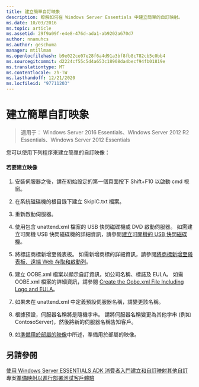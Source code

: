 ```yaml
---
title: 建立簡單自訂映象
description: 瞭解如何在 Windows Server Essentials 中建立簡單的自訂映射。
ms.date: 10/03/2016
ms.topic: article
ms.assetid: 29f9a09f-e4e8-476d-ada1-ab9202a670d7
author: nnamuhcs
ms.author: geschuma
manager: mtillman
ms.openlocfilehash: b9e022ce07e28f6a4d91a3bf8fb8c782cb5c0bb4
ms.sourcegitcommit: d2224cf55c5d4a653c18908da4becf94fb01819e
ms.translationtype: MT
ms.contentlocale: zh-TW
ms.lasthandoff: 12/21/2020
ms.locfileid: "97711203"
---
```

# <a name="create-a-simple-customized-image"></a>建立簡單自訂映象

>適用于： Windows Server 2016 Essentials、Windows Server 2012 R2 Essentials、Windows Server 2012 Essentials

您可以使用下列程序來建立簡單的自訂映像：

#### <a name="to-create-the-image"></a>若要建立映像

1.  安裝伺服器之後，請在初始設定的第一個頁面按下 Shift+F10 以啟動 cmd 視窗。

2.  在系統磁碟機的根目錄下建立 SkipIC.txt 檔案。

3.  重新啟動伺服器。

4.  使用包含 unattend.xml 檔案的 USB 快閃磁碟機或 DVD 啟動伺服器。 如需建立可開機 USB 快閃磁碟機的詳細資訊，請參閱[建立可開機的 USB 快閃磁碟機](Create-a-Bootable-USB-Flash-Drive.md)。

5.  將標誌商標新增至儀表板。 如需新增商標的詳細資訊，請參閱[將商標新增至儀表板、遠端 Web 存取和啟動列](Add-Branding-to-the-Dashboard--Remote-Web-Access--and-Launchpad.md)。

6.  建立 OOBE.xml 檔案以顯示自訂資訊，如公司名稱、標誌及 EULA。 如需 OOBE.xml 檔案的詳細資訊，請參閱 [Create the Oobe.xml File Including Logo and EULA](Create-the-Oobe.xml-File-Including-Logo-and-EULA.md)。

7.  如果未在 unattend.xml 中定義預設伺服器名稱，請變更該名稱。

8.  根據預設，伺服器名稱將是隨機字串。 請將伺服器名稱變更為其他字串 (例如 ContosoServer)，然後將新的伺服器名稱告知客戶。

9. 如[準備用於部屬的映像](Preparing-the-Image-for-Deployment.md)中所述，準備用於部屬的映像。

## <a name="see-also"></a>另請參閱
 [使用 Windows Server ESSENTIALS ADK 消費者入門](Getting-Started-with-the-Windows-Server-Essentials-ADK.md)[建立和自訂映射](Creating-and-Customizing-the-Image.md)[其他自訂](Additional-Customizations.md)專案[準備映射以進行部署](Preparing-the-Image-for-Deployment.md)[測試客戶體驗](Testing-the-Customer-Experience.md)